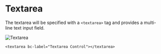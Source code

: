 # Textarea

The textarea will be specified with a `<textarea>` tag and provides a multi-line text input field.

![Textarea](https://raw.githubusercontent.com/brecons/bootstrap-tag-helper/master/docs/images/textarea_01.PNG)

```markup
<textarea bc-label="Textarea Control"></textarea>
```